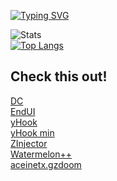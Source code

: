 [![Typing SVG](https://readme-typing-svg.demolab.com?font=Fira+Code&weight=700&size=27&duration=3000&pause=100&color=C12A1F&background=16131700&repeat=false&width=435&lines=Hi!%2C+I'm+aceinetx)](https://git.io/typing-svg)

![Stats](https://github-readme-stats.vercel.app/api?username=aceinetx\&show_icons=true\&theme=radical&bg_color=161317&title_color=C12A1F&text_color=D8C6CB)<br>
[![Top Langs](https://github-readme-stats.vercel.app/api/top-langs/?username=aceinetx&layout=compact&hide_progress=true&theme=radical&bg_color=161317&title_color=C12A1F&text_color=D8C6CB)](https://github.com/anuraghazra/github-readme-stats)
## Check this out!
[DC](https://github.com/dc-lang)<br>
[EndUI](https://github.com/aceinetx/endui)<br>
[yHook](https://github.com/aceinetx/yHook)<br>
[yHook min](https://gist.github.com/aceinetx/8a31695d3c0d9eaf9a9a071590aa7ba7)<br>
[ZInjector](https://github.com/aceinetx/ZInjector)<br>
[Watermelon++](https://github.com/aceinetx/Watermelon)<br>
[aceinetx.gzdoom](https://github.com/aceinetx/aceinetx.gzdoom)<br>
